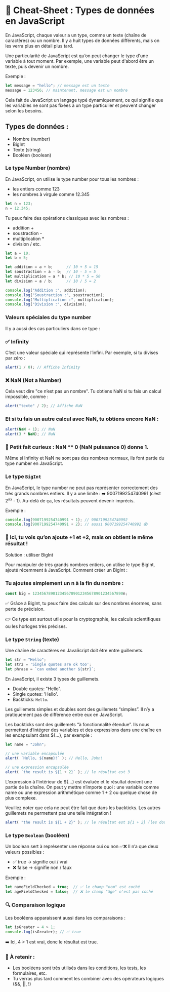 # 📝 Cheat-Sheet : Types de données en JavaScript

En JavaScript, chaque valeur a un type, comme un texte (chaîne de caractères) ou un nombre. Il y a huit types de données différents, mais on les verra plus en détail plus tard.

Une particularité de JavaScript est qu’on peut changer le type d'une variable à tout moment. Par exemple, une variable peut d'abord être un texte, puis devenir un nombre.

Exemple :

```js
let message = "hello"; // message est un texte
message = 123456; // maintenant, message est un nombre
```

Cela fait de JavaScript un langage typé dynamiquement, ce qui signifie que les variables ne sont pas fixées à un type particulier et peuvent changer selon les besoins.

## Types de données :

- Nombre (number)
- BigInt
- Texte (string)
- Booléen (boolean)

### Le type Number (nombre)

En JavaScript, on utilise le type number pour tous les nombres :

- les entiers comme 123
- les nombres à virgule comme 12.345

```js
let n = 123;
n = 12.345;
```

Tu peux faire des opérations classiques avec les nombres :

- addition +
- soustraction -
- multiplication *
- division /
etc.

```js
let a = 10;
let b = 5;

let addition = a + b;      // 10 + 5 = 15
let soustraction = a - b;  // 10 - 5 = 5
let multiplication = a * b; // 10 * 5 = 50
let division = a / b;      // 10 / 5 = 2

console.log("Addition :", addition);
console.log("Soustraction :", soustraction);
console.log("Multiplication :", multiplication);
console.log("Division :", division);
```

### Valeurs spéciales du type number

Il y a aussi des cas particuliers dans ce type :

### ✅ Infinity

C’est une valeur spéciale qui représente l’infini.
Par exemple, si tu divises par zéro :

```js
alert(1 / 0); // Affiche Infinity
```

### ❌ NaN (Not a Number)

Cela veut dire "ce n’est pas un nombre".
Tu obtiens NaN si tu fais un calcul impossible, comme :

```js
alert("texte" / 2); // Affiche NaN
```

### Et si tu fais un autre calcul avec NaN, tu obtiens encore NaN :

```js
alert(NaN + 1); // NaN
alert(3 * NaN); // NaN
```

### 🧠 Petit fait curieux : NaN ** 0 (NaN puissance 0) donne 1.

Même si Infinity et NaN ne sont pas des nombres normaux, ils font partie du type number en JavaScript.

### Le type `BigInt`

En JavaScript, le type number ne peut pas représenter correctement des très grands nombres entiers. Il y a une limite :
➡️ 9007199254740991 (c’est 2⁵³ - 1).
Au-delà de ça, les résultats peuvent devenir imprécis.

Exemple :

```js
console.log(9007199254740991 + 1); // 9007199254740992
console.log(9007199254740991 + 2); // aussi 9007199254740992 😱
```

### 🔸 Ici, tu vois qu’on ajoute +1 et +2, mais on obtient le même résultat !

Solution : utiliser BigInt

Pour manipuler de très grands nombres entiers, on utilise le type BigInt, ajouté récemment à JavaScript.
Comment créer un BigInt :

### Tu ajoutes simplement un n à la fin du nombre :

```js
const big = 1234567890123456789012345678901234567890n;
```

✅ Grâce à BigInt, tu peux faire des calculs sur des nombres énormes, sans perte de précision.

👉 Ce type est surtout utile pour la cryptographie, les calculs scientifiques ou les horloges très précises.

### Le type `String` (texte)

Une chaîne de caractères en JavaScript doit être entre guillemets.

```js
let str = "Hello";
let str2 = 'Single quotes are ok too';
let phrase = `can embed another ${str}`;
```

En JavaScript, il existe 3 types de guillemets.

- Double quotes: "Hello".
- Single quotes: 'Hello'.
- Backticks: `Hello`.

Les guillemets simples et doubles sont des guillemets “simples”. Il n’y a pratiquement pas de différence entre eux en JavaScript.

Les backticks sont des guillemets “à fonctionnalité étendue”. Ils nous permettent d’intégrer des variables et des expressions dans une chaîne en les encapsulant dans ${…}, par exemple :

```js
let name = "John";

// une variable encapsulée
alert( `Hello, ${name}!` ); // Hello, John!

// une expression encapsulée
alert( `the result is ${1 + 2}` ); // le résultat est 3
```

L’expression à l’intérieur de ${…} est évaluée et le résultat devient une partie de la chaîne. On peut y mettre n’importe quoi : une variable comme name ou une expression arithmétique comme 1 + 2 ou quelque chose de plus complexe.

Veuillez noter que cela ne peut être fait que dans les backticks. Les autres guillemets ne permettent pas une telle intégration !

```js
alert( "the result is ${1 + 2}" ); // le résultat est ${1 + 2} (les doubles quotes ne font rien)
```

### Le type `Boolean` (booléen)

Un boolean sert à représenter une réponse oui ou non ✅❌
Il n’a que deux valeurs possibles :

- ✅ true → signifie oui / vrai
- ❌ false → signifie non / faux

Exemple :

```js
let nameFieldChecked = true;  // ✅ le champ "nom" est coché
let ageFieldChecked = false;  // ❌ le champ "âge" n'est pas coché
```

### 🔍 Comparaison logique

Les booléens apparaissent aussi dans les comparaisons :

```js
let isGreater = 4 > 1;
console.log(isGreater); // ✅ true
```

➡️ Ici, 4 > 1 est vrai, donc le résultat est true.

### 🧠 À retenir :

- Les booléens sont très utilisés dans les conditions, les tests, les formulaires, etc.
- Tu verras plus tard comment les combiner avec des opérateurs logiques (&&, ||, !)

